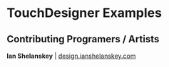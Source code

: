 # TouchDesigner Examples #

## Contributing Programers / Artists ##

**Ian Shelanskey** | [design.ianshelanskey.com](http://design.ianshelanskey.com)  